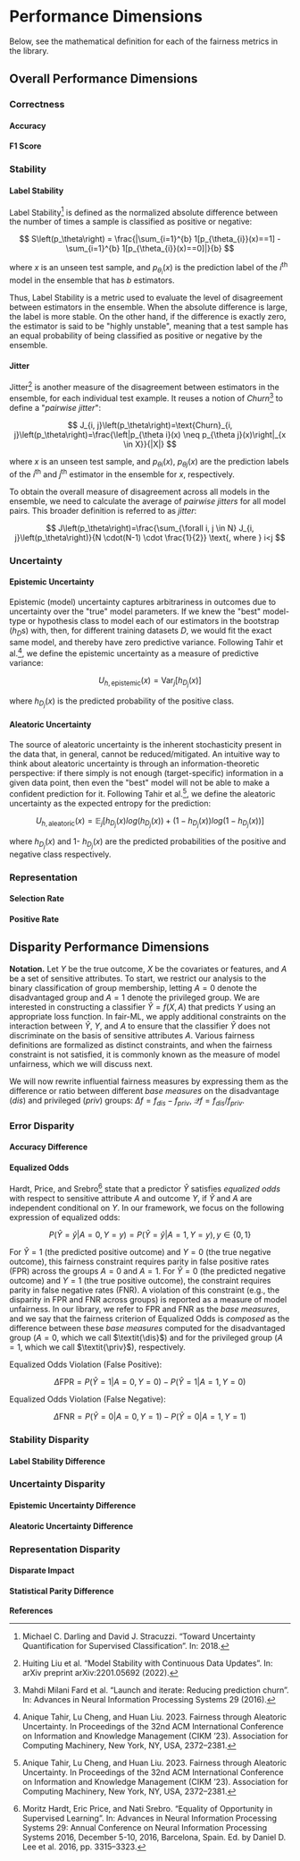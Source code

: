 # Performance Dimensions

Below, see the mathematical definition for each of the fairness metrics in the library.

## Overall Performance Dimensions

### Correctness

#### Accuracy

#### F1 Score


### Stability

#### Label Stability

Label Stability[^1] is defined as the normalized absolute difference between the number of times 
a sample is classified as positive or negative:

$$
S\left(p_\theta\right) = \frac{|\sum_{i=1}^{b} 1[p_{\theta_{i}}(x)==1] - \sum_{i=1}^{b} 1[p_{\theta_{i}}(x)==0]|}{b}
$$

where $x$ is an unseen test sample, and $p_{\theta_{i}}(x)$ is the prediction label of the $i^{\text{th}}$ model in the ensemble that has $b$ estimators.

Thus, Label Stability is a metric used to evaluate the level of disagreement between estimators in the ensemble. 
When the absolute difference is large, the label is more stable. On the other hand, if the difference is exactly zero, 
the estimator is said to be "highly unstable", meaning that a test sample has an equal probability of being classified 
as positive or negative by the ensemble.


#### Jitter

Jitter[^2] is another measure of the disagreement between estimators in the ensemble, for each individual test example. 
It reuses a notion of $\textit{Churn}$[^4] to define a "$\textit{pairwise jitter}$":

$$
J_{i, j}\left(p_\theta\right)=\text{Churn}_{i, j}\left(p_\theta\right)=\frac{\left|p_{\theta i}(x) \neq p_{\theta j}(x)\right|_{x \in X}}{|X|}
$$

where $x$ is an unseen test sample, and $p_{\theta i}(x)$, $p_{\theta j}(x)$ are the prediction labels of the $i^{\text{th}}$ and $j^{\text{th}}$ estimator in the ensemble for $x$, respectively.

To obtain the overall measure of disagreement across all models in the ensemble, we need to calculate 
the average of $\textit{pairwise jitters}$ for all model pairs. This broader definition is referred to as $\textit{jitter}$:

$$
J\left(p_\theta\right)=\frac{\sum_{\forall i, j \in N} J_{i, j}\left(p_\theta\right)}{N \cdot(N-1) \cdot \frac{1}{2}} \text{, where } i<j
$$


### Uncertainty

#### Epistemic Uncertainty

Epistemic (model) uncertainty captures arbitrariness in outcomes due to uncertainty over the "true" model parameters. If we knew
the "best" model-type or hypothesis class to model each of our estimators in the bootstrap ($h_D$s) with, then, for different training datasets $D$,
we would fit the exact same model, and thereby have zero predictive variance. Following Tahir et al.[^3], we define
the epistemic uncertainty as a measure of predictive variance:

$$
U_{h, \text{epistemic}}(x) = \text{Var}_j[h_{D_j}(x)]
$$

where  $h_{D_j}(x)$ is the predicted probability of the positive class.


#### Aleatoric Uncertainty

The source of aleatoric uncertainty is the inherent stochasticity present in the data that, in general, cannot be reduced/mitigated. 
An intuitive way to think about aleatoric uncertainty is through an information-theoretic perspective: if there simply is not enough 
(target-specific) information in a given data point, then even the "best" model will not be able to make a confident prediction for it.
Following Tahir et al.[^3], we define the aleatoric uncertainty as the expected entropy for the prediction:

$$
U_{h, \text{aleatoric}}(x) = \mathbb{E}_j[h_{D_j}(x)log(h_{D_j}(x)) + (1-h_{D_j}(x))log(1-h_{D_j}(x))]
$$

where  $h_{D_j}(x)$ and 1- $h_{D_j}(x)$ are the predicted probabilities of the positive and negative class respectively.

### Representation

#### Selection Rate

#### Positive Rate


## Disparity Performance Dimensions

**Notation.** Let $Y$ be the true outcome, $X$ be the covariates or features, and $A$ be a set of sensitive attributes. 
To start, we restrict our analysis to the binary classification of group membership, letting $A=0$ denote the disadvantaged group 
and $A=1$ denote the privileged group. We are interested in constructing a classifier $\hat{Y} = f(X,A)$ that predicts $Y$ using 
an appropriate loss function. In fair-ML, we apply additional constraints on the interaction between $\hat{Y}$, $Y$, 
and $A$ to ensure that the classifier $\hat{Y}$ does not discriminate on the basis of sensitive attributes $A$. 
Various fairness definitions are formalized as distinct constraints, and when the fairness constraint is not satisfied, 
it is commonly known as the measure of model unfairness, which we will discuss next.

We will now rewrite influential fairness measures by expressing them as the difference or ratio between different 
$\textit{base measures}$ on the disadvantage ($\textit{dis}$) and privileged ($\textit{priv}$) groups: $\Delta f = f_{dis} - f_{priv}$, $\mathcal{Q} f = f_{dis} / f_{priv}$.


### Error Disparity

#### Accuracy Difference

#### Equalized Odds

Hardt, Price, and Srebro[^5] state that a predictor $\hat{Y}$ satisfies $\textit{equalized odds}$ with respect 
to sensitive attribute $A$ and outcome $Y$, if $\hat{Y}$ and $A$ are independent conditional on $Y$. In our framework,
we focus on the following expression of equalized odds:

$$
P(\hat{Y}=\hat{y}|A=0,Y=y)=P(\hat{Y}=\hat{y}|A=1,Y=y), y \in \{0,1\}
$$

For $\hat{Y} = 1$ (the predicted positive outcome) and $Y = 0$ (the true negative outcome), this fairness constraint 
requires parity in false positive rates (FPR) across the groups $A = 0$ and $A = 1$. For $\hat{Y} = 0$ (the predicted negative outcome) 
and $Y = 1$ (the true positive outcome), the constraint requires parity in false negative rates (FNR). A violation of this constraint 
(e.g., the disparity in FPR and FNR across groups) is reported as a measure of model unfairness. 
In our library, we refer to FPR and FNR as the $\textit{base measures}$, and we say that the fairness criterion of 
Equalized Odds is $\textit{composed}$ as the difference between these $\textit{base measures}$ computed 
for the disadvantaged group ($A=0$, which we call $\textit{\dis}$) and for the privileged group ($A=1$, which we call $\textit{\priv}$), respectively.

Equalized Odds Violation (False Positive):

$$
\Delta\text{FPR} = P(\hat{Y}=1|A=0,Y=0)- P(\hat{Y}=1|A=1,Y=0)
$$

Equalized Odds Violation (False Negative):

$$
\Delta\text{FNR} = P(\hat{Y}=0|A=0,Y=1)- P(\hat{Y}=0|A=1,Y=1)
$$


### Stability Disparity

#### Label Stability Difference


### Uncertainty Disparity

#### Epistemic Uncertainty Difference

#### Aleatoric Uncertainty Difference


### Representation Disparity

#### Disparate Impact

#### Statistical Parity Difference


**References**

[^1]: Michael C. Darling and David J. Stracuzzi. “Toward Uncertainty Quantification for Supervised Classification”. In: 2018.

[^2]: Huiting Liu et al. “Model Stability with Continuous Data Updates”. In: arXiv preprint arXiv:2201.05692 (2022).

[^3]: Anique Tahir, Lu Cheng, and Huan Liu. 2023. Fairness through Aleatoric Uncertainty. In Proceedings of the 32nd ACM International Conference on
Information and Knowledge Management (CIKM ’23). Association for Computing Machinery, New York, NY, USA, 2372–2381.

[^4]: Mahdi Milani Fard et al. “Launch and iterate: Reducing prediction churn”. In: Advances in Neural Information Processing Systems 29 (2016).

[^5]: Moritz Hardt, Eric Price, and Nati Srebro. “Equality of Opportunity in Supervised Learning”. In: Advances in Neural Information Processing Systems 29: Annual Conference on Neural Information Processing Systems 2016, December 5-10, 2016, Barcelona, Spain. Ed. by Daniel D. Lee et al. 2016, pp. 3315–3323.
